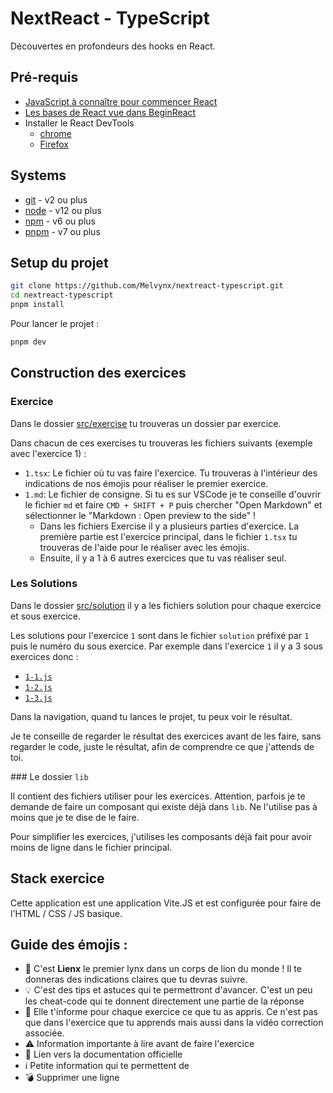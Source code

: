 # NextReact - TypeScript

Découvertes en profondeurs des hooks en React.

## Pré-requis

- [JavaScript à connaître pour commencer React](https://codelynx.dev/posts/javascript-known-to-start-react)
- [Les bases de React vue dans BeginReact](https://codelynx.dev/beginreact)
- Installer le React DevTools
  - [chrome](https://chrome.google.com/webstore/detail/react-developer-tools/fmkadmapgofadopljbjfkapdkoienihi?hl=en)
  - [Firefox](https://addons.mozilla.org/en-US/firefox/addon/react-devtools/)

## Systems

- [git](https://git-scm.com/downloads) - v2 ou plus
- [node](https://nodejs.org/en/) - v12 ou plus
- [npm](https://nodejs.org/en/) - v6 ou plus
- [pnpm](https://pnpm.io/installation) - v7 ou plus

## Setup du projet

```bash
git clone https://github.com/Melvynx/nextreact-typescript.git
cd nextreact-typescript
pnpm install
```

Pour lancer le projet :

```bash
pnpm dev
```

## Construction des exercices

### Exercice

Dans le dossier [src/exercise](src/exercise) tu trouveras un dossier par exercice.

Dans chacun de ces exercises tu trouveras les fichiers suivants (exemple avec l'exercice 1) :

- `1.tsx`: Le fichier où tu vas faire l'exercice. Tu trouveras à l'intérieur des indications
  de nos émojis pour réaliser le premier exercice.
- `1.md`: Le fichier de consigne. Si tu es sur VSCode je te conseille d'ouvrir le
  fichier `md` et faire `CMD + SHIFT + P` puis chercher "Open Markdown" et sélectionner le
  "Markdown : Open preview to the side" !
  - Dans les fichiers Exercise il y a plusieurs parties d'exercice. La première partie est l'exercice
    principal, dans le fichier `1.tsx` tu trouveras de l'aide pour le réaliser avec les émojis.
  - Ensuite, il y a 1 à 6 autres exercices que tu vas réaliser seul.

### Les Solutions

Dans le dossier [src/solution](src/solution) il y a les fichiers solution pour chaque exercice et sous exercice.

Les solutions pour l'exercice `1` sont dans le fichier `solution` préfixé par `1` puis le numéro
du sous exercice. Par exemple dans l'exercice `1` il y a 3 sous exercices donc :

- [`1-1.js`](src/solution/1-1.js)
- [`1-2.js`](src/solution/1-2.js)
- [`1-3.js`](src/solution/1-3.js)

Dans la navigation, quand tu lances le projet, tu peux voir le résultat.

Je te conseille de regarder le résultat des exercices avant de les faire, sans regarder le code,
juste le résultat, afin de comprendre ce que j'attends de toi.

### Le dossier `lib`

Il contient des fichiers utiliser pour les exercices. Attention, parfois je te demande
de faire un composant qui existe déjà dans `lib`. Ne l'utilise pas à moins que je te
dise de le faire.

Pour simplifier les exercices, j'utilises les composants déjà fait pour avoir moins
de ligne dans le fichier principal.

## Stack exercice

Cette application est une application Vite.JS et est configurée pour faire de
l'HTML / CSS / JS basique.

## Guide des émojis :

- 🦁 C'est **Lienx** le premier lynx dans un corps de lion du monde ! Il te donneras
  des indications claires que tu devras suivre.
- 💡 C'est des tips et astuces qui te permettront d'avancer. C'est un peu les cheat-code
  qui te donnent directement une partie de la réponse
- 💌 Elle t'informe pour chaque exercice ce que tu as appris. Ce n'est pas que dans
  l'exercice que tu apprends mais aussi dans la vidéo correction associée.
- ⚠️ Information importante à lire avant de faire l'exercice
- 📖 Lien vers la documentation officielle
- ℹ️ Petite information qui te permettent de
- 💣 Supprimer une ligne
